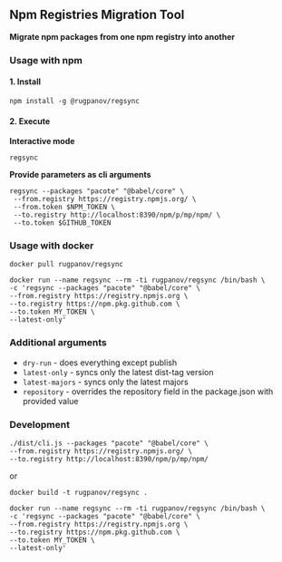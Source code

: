 ## Npm Registries Migration Tool

**Migrate npm packages from one npm registry into another**

### Usage with npm

#### 1. Install
```shell
npm install -g @rugpanov/regsync
```

#### 2. Execute 
**Interactive mode**
```shell
regsync
```
**Provide parameters as cli arguments**
```shell
regsync --packages "pacote" "@babel/core" \
 --from.registry https://registry.npmjs.org/ \
 --from.token $NPM_TOKEN \
 --to.registry http://localhost:8390/npm/p/mp/npm/ \
 --to.token $GITHUB_TOKEN
```

### Usage with docker
```shell
docker pull rugpanov/regsync

docker run --name regsync --rm -ti rugpanov/regsync /bin/bash \
-c 'regsync --packages "pacote" "@babel/core" \
--from.registry https://registry.npmjs.org \
--to.registry https://npm.pkg.github.com \
--to.token MY_TOKEN \
--latest-only'
```

### Additional arguments
* `dry-run` - does everything except publish
* `latest-only` - syncs only the latest dist-tag version
* `latest-majors` - syncs only the latest majors
* `repository` - overrides the repository field in the package.json with provided value


### Development
```shell
./dist/cli.js --packages "pacote" "@babel/core" \
--from.registry https://registry.npmjs.org/ \
--to.registry http://localhost:8390/npm/p/mp/npm/ 
```
or
```shell
docker build -t rugpanov/regsync .

docker run --name regsync --rm -ti rugpanov/regsync /bin/bash \
-c 'regsync --packages "pacote" "@babel/core" \
--from.registry https://registry.npmjs.org \
--to.registry https://npm.pkg.github.com \
--to.token MY_TOKEN \
--latest-only'
```
